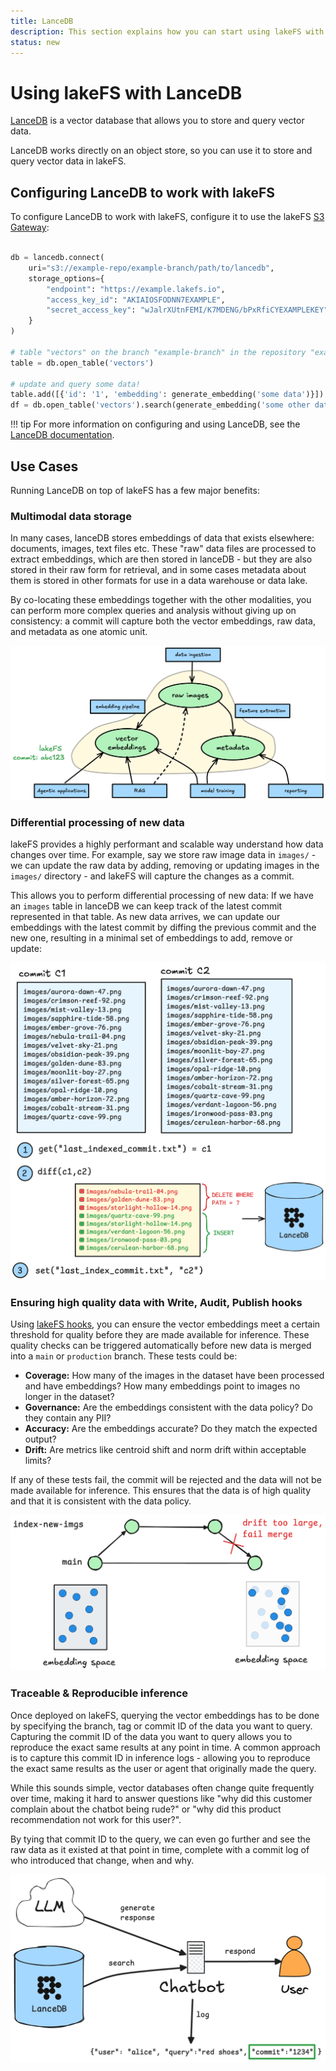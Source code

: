 ```yaml
---
title: LanceDB
description: This section explains how you can start using lakeFS with LanceDB.
status: new
---
```


# Using lakeFS with LanceDB

[LanceDB](https://lancedb.com/) is a vector database that allows you to store and query vector data.

LanceDB works directly on an object store, so you can use it to store and query vector data in lakeFS.

## Configuring LanceDB to work with lakeFS

To configure LanceDB to work with lakeFS, configure it to use the lakeFS [S3 Gateway](../understand/architecture.md#s3-gateway):


```python

db = lancedb.connect(
    uri="s3://example-repo/example-branch/path/to/lancedb",
    storage_options={
        "endpoint": "https://example.lakefs.io",
        "access_key_id": "AKIAIOSFODNN7EXAMPLE",
        "secret_access_key": "wJalrXUtnFEMI/K7MDENG/bPxRfiCYEXAMPLEKEY",
    }
)

# table "vectors" on the branch "example-branch" in the repository "example-repo"
table = db.open_table('vectors')

# update and query some data!
table.add([{'id': '1', 'embedding': generate_embedding('some data')}])
df = db.open_table('vectors').search(generate_embedding('some other data')).limit(10).to_pandas()
```
!!! tip
    For more information on configuring and using LanceDB, see the [LanceDB documentation](https://lancedb.com/docs/storage/integrations/).


## Use Cases

Running LanceDB on top of lakeFS has a few major benefits:

### Multimodal data storage

In many cases, lanceDB stores embeddings of data that exists elsewhere: documents, images, text files etc. These "raw" data files are processed to extract embeddings, which are then stored in lanceDB - but they are also stored in their raw form for retrieval, and in some cases metadata about them is stored in other formats for use in a data warehouse or data lake.

By co-locating these embeddings together with the other modalities, you can perform more complex queries and analysis without giving up on consistency: a commit will capture both the vector embeddings, raw data, and metadata as one atomic unit.

![lakeFS image modalities](../assets/img/image-modalities.png)


### Differential processing of new data

lakeFS provides a highly performant and scalable way understand how data changes over time. For example, say we store raw image data in `images/` - we can update the raw data by adding, removing or updating images in the `images/` directory - and lakeFS will capture the changes as a commit.

This allows you to perform differential processing of new data: If we have an `images` table in lanceDB we can keep track of the latest commit represented in that table. As new data arrives, we can update our embeddings with the latest commit by diffing the previous commit and the new one, resulting in a minimal set of embeddings to add, remove or update:


![lakeFS image modalities](../assets/img/lancedb-differential-processing.png)


### Ensuring high quality data with Write, Audit, Publish hooks

Using [lakeFS hooks](../howto/hooks/index.md), you can ensure the vector embeddings meet a certain threshold for quality before they are made available for inference. These quality checks can be triggered automatically before new data is merged into a `main` or `production` branch. These tests could be:

* **Coverage:** How many of the images in the dataset have been processed and have embeddings? How many embeddings point to images no longer in the dataset?
* **Governance:** Are the embeddings consistent with the data policy? Do they contain any PII? 
* **Accuracy:** Are the embeddings accurate? Do they match the expected output?
* **Drift:** Are metrics like centroid shift and norm drift within acceptable limits?

If any of these tests fail, the commit will be rejected and the data will not be made available for inference. This ensures that the data is of high quality and that it is consistent with the data policy.

![lakeFS image modalities](../assets/img/lancedb-drift.png)

### Traceable & Reproducible inference

Once deployed on lakeFS, querying the vector embeddings has to be done by specifying the branch, tag or commit ID of the data you want to query.
Capturing the commit ID of the data you want to query allows you to reproduce the exact same results at any point in time. A common approach is to capture this commit ID in inference logs - allowing you to reproduce the exact same results as the user or agent that originally made the query.

While this sounds simple, vector databases often change quite frequently over time, making it hard to answer questions like "why did this customer complain about the chatbot being rude?" or "why did this product recommendation not work for this user?".

By tying that commit ID to the query, we can even go further and see the raw data as it existed at that point in time, complete with a commit log of who introduced that change, when and why.

![lanceDB reproducible query](../assets/img/lancedb-repro.png)
